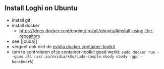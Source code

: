 ## Install Loghi on Ubuntu
* install git
* install docker
  * https://docs.docker.com/engine/install/ubuntu/#install-using-the-repository
* see [[cuda]]
* vergeet ook niet de [nvidia docker container-toolkit]([url](https://docs.nvidia.com/datacenter/cloud-native/container-toolkit/latest/install-guide.html#configuration)https://docs.nvidia.com/datacenter/cloud-native/container-toolkit/latest/install-guide.html#configuration)
* (om te controleren of je container-toolkit goed werkt: ```sudo docker run --gpus all nvcr.io/nvidia/k8s/cuda-sample:nbody nbody -gpu -benchmark```)
